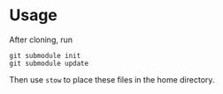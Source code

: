# Usage

After cloning, run

    git submodule init
    git submodule update

Then use `stow` to place these files in the home directory.

